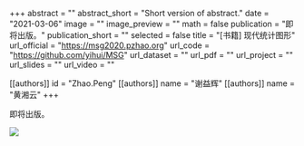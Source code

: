 +++
abstract = ""
abstract_short = "Short version of abstract."
date = "2021-03-06"
image = ""
image_preview = ""
math = false
publication = "即将出版。"
publication_short = ""
selected = false
title = "[书籍] 现代统计图形"
url_official = "https://msg2020.pzhao.org"
url_code = "https://github.com/yihui/MSG"
url_dataset = ""
url_pdf = ""
url_project = ""
url_slides = ""
url_video = ""

[[authors]]
    id = "Zhao.Peng"
[[authors]]
    name = "谢益辉"
[[authors]]
    name = "黄湘云"
+++

即将出版。

![](../../img/publication/book-2021-zhao.png)
